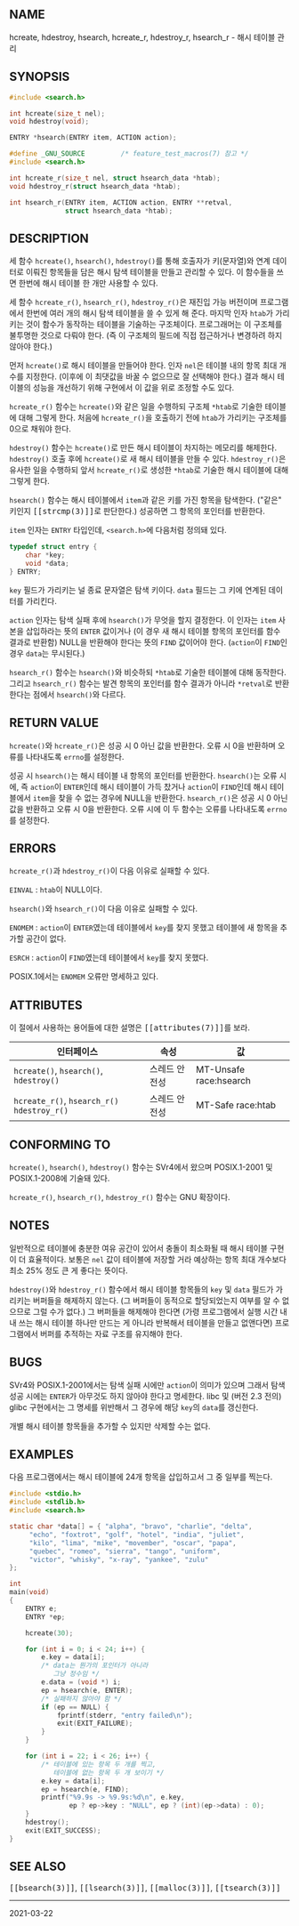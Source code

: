 ## NAME

hcreate, hdestroy, hsearch, hcreate_r, hdestroy_r, hsearch_r - 해시 테이블 관리

## SYNOPSIS

```c
#include <search.h>

int hcreate(size_t nel);
void hdestroy(void);

ENTRY *hsearch(ENTRY item, ACTION action);

#define _GNU_SOURCE         /* feature_test_macros(7) 참고 */
#include <search.h>

int hcreate_r(size_t nel, struct hsearch_data *htab);
void hdestroy_r(struct hsearch_data *htab);

int hsearch_r(ENTRY item, ACTION action, ENTRY **retval,
              struct hsearch_data *htab);
```

## DESCRIPTION

세 함수 `hcreate()`, `hsearch()`, `hdestroy()`를 통해 호출자가 키(문자열)와 연계 데이터로 이뤄진 항목들을 담은 해시 탐색 테이블을 만들고 관리할 수 있다. 이 함수들을 쓰면 한번에 해시 테이블 한 개만 사용할 수 있다.

세 함수 `hcreate_r()`, `hsearch_r()`, `hdestroy_r()`은 재진입 가능 버전이며 프로그램에서 한번에 여러 개의 해시 탐색 테이블을 쓸 수 있게 해 준다. 마지막 인자 `htab`가 가리키는 것이 함수가 동작하는 테이블을 기술하는 구조체이다. 프로그래머는 이 구조체를 불투명한 것으로 다뤄야 한다. (즉 이 구조체의 필드에 직접 접근하거나 변경하려 하지 않아야 한다.)

먼저 `hcreate()`로 해시 테이블을 만들어야 한다. 인자 `nel`은 테이블 내의 항목 최대 개수를 지정한다. (이후에 이 최댓값을 바꿀 수 없으므로 잘 선택해야 한다.) 결과 해시 테이블의 성능을 개선하기 위해 구현에서 이 값을 위로 조정할 수도 있다.

`hcreate_r()` 함수는 `hcreate()`와 같은 일을 수행하되 구조체 `*htab`로 기술한 테이블에 대해 그렇게 한다. 처음에 `hcreate_r()`을 호출하기 전에 `htab`가 가리키는 구조체를 0으로 채워야 한다.

`hdestroy()` 함수는 `hcreate()`로 만든 해시 테이블이 차지하는 메모리를 해제한다. `hdestroy()` 호출 후에 `hcreate()`로 새 해시 테이블을 만들 수 있다. `hdestroy_r()`은 유사한 일을 수행하되 앞서 `hcreate_r()`로 생성한 `*htab`로 기술한 해시 테이블에 대해 그렇게 한다.

`hsearch()` 함수는 해시 테이블에서 `item`과 같은 키를 가진 항목을 탐색한다. ("같은" 키인지 <tt>[[strcmp(3)]]</tt>로 판단한다.) 성공하면 그 항목의 포인터를 반환한다.

`item` 인자는 `ENTRY` 타입인데, `<search.h>`에 다음처럼 정의돼 있다.

```c
typedef struct entry {
    char *key;
    void *data;
} ENTRY;
```

`key` 필드가 가리키는 널 종료 문자열은 탐색 키이다. `data` 필드는 그 키에 연계된 데이터를 가리킨다.

`action` 인자는 탐색 실패 후에 `hsearch()`가 무엇을 할지 결정한다. 이 인자는 `item` 사본을 삽입하라는 뜻의 `ENTER` 값이거나 (이 경우 새 해시 테이블 항목의 포인터를 함수 결과로 반환함) NULL을 반환해야 한다는 뜻의 `FIND` 값이어야 한다. (`action`이 `FIND`인 경우 `data`는 무시된다.)

`hsearch_r()` 함수는 `hsearch()`와 비슷하되 `*htab`로 기술한 테이블에 대해 동작한다. 그리고 `hsearch_r()` 함수는 발견 항목의 포인터를 함수 결과가 아니라 `*retval`로 반환한다는 점에서 `hsearch()`와 다르다.

## RETURN VALUE

`hcreate()`와 `hcreate_r()`은 성공 시 0 아닌 값을 반환한다. 오류 시 0을 반환하며 오류를 나타내도록 `errno`를 설정한다.

성공 시 `hsearch()`는 해시 테이블 내 항목의 포인터를 반환한다. `hsearch()`는 오류 시에, 즉 `action`이 `ENTER`인데 해시 테이블이 가득 찼거나 `action`이 `FIND`인데 해시 테이블에서 `item`을 찾을 수 없는 경우에 NULL을 반환한다. `hsearch_r()`은 성공 시 0 아닌 값을 반환하고 오류 시 0을 반환한다. 오류 시에 이 두 함수는 오류를 나타내도록 `errno`를 설정한다.

## ERRORS

`hcreate_r()`과 `hdestroy_r()`이 다음 이유로 실패할 수 있다.

`EINVAL`
:   `htab`이 NULL이다.

`hsearch()`와 `hsearch_r()`이 다음 이유로 실패할 수 있다.

`ENOMEM`
:   `action`이 `ENTER`였는데 테이블에서 `key`를 찾지 못했고 테이블에 새 항목을 추가할 공간이 없다.

`ESRCH`
:   `action`이 `FIND`였는데 테이블에서 `key`를 찾지 못했다.

POSIX.1에서는 `ENOMEM` 오류만 명세하고 있다.

## ATTRIBUTES

이 절에서 사용하는 용어들에 대한 설명은 <tt>[[attributes(7)]]</tt>를 보라.

| 인터페이스 | 속성 | 값 |
| --- | --- | --- |
| `hcreate()`, `hsearch()`, `hdestroy()` | 스레드 안전성 | MT-Unsafe race:hsearch |
| `hcreate_r()`, `hsearch_r()` `hdestroy_r()` | 스레드 안전성 | MT-Safe race:htab |

## CONFORMING TO

`hcreate()`, `hsearch()`, `hdestroy()` 함수는 SVr4에서 왔으며 POSIX.1-2001 및 POSIX.1-2008에 기술돼 있다.

`hcreate_r()`, `hsearch_r()`, `hdestroy_r()` 함수는 GNU 확장이다.

## NOTES

일반적으로 테이블에 충분한 여유 공간이 있어서 충돌이 최소화될 때 해시 테이블 구현이 더 효율적이다. 보통은 `nel` 값이 테이블에 저장할 거라 예상하는 항목 최대 개수보다 최소 25% 정도 큰 게 좋다는 뜻이다.

`hdestroy()`와 `hdestroy_r()` 함수에서 해시 테이블 항목들의 `key` 및 `data` 필드가 가리키는 버퍼들을 해제하지 않는다. (그 버퍼들이 동적으로 할당되었는지 여부를 알 수 없으므로 그럴 수가 없다.) 그 버퍼들을 해제해야 한다면 (가령 프로그램에서 실행 시간 내내 쓰는 해시 테이블 하나만 만드는 게 아니라 반복해서 테이블을 만들고 없앤다면) 프로그램에서 버퍼를 추적하는 자료 구조를 유지해야 한다.

## BUGS

SVr4와 POSIX.1-2001에서는 탐색 실패 시에만 `action`이 의미가 있으며 그래서 탐색 성공 시에는 `ENTER`가 아무것도 하지 않아야 한다고 명세한다. libc 및 (버전 2.3 전의) glibc 구현에서는 그 명세를 위반해서 그 경우에 해당 `key`의 `data`를 갱신한다.

개별 해시 테이블 항목들을 추가할 수 있지만 삭제할 수는 없다.

## EXAMPLES

다음 프로그램에서는 해시 테이블에 24개 항목을 삽입하고서 그 중 일부를 찍는다.

```c
#include <stdio.h>
#include <stdlib.h>
#include <search.h>

static char *data[] = { "alpha", "bravo", "charlie", "delta",
     "echo", "foxtrot", "golf", "hotel", "india", "juliet",
     "kilo", "lima", "mike", "movember", "oscar", "papa",
     "quebec", "romeo", "sierra", "tango", "uniform",
     "victor", "whisky", "x-ray", "yankee", "zulu"
};

int
main(void)
{
    ENTRY e;
    ENTRY *ep;

    hcreate(30);

    for (int i = 0; i < 24; i++) {
        e.key = data[i];
        /* data는 뭔가의 포인터가 아니라
           그냥 정수임 */
        e.data = (void *) i;
        ep = hsearch(e, ENTER);
        /* 실패하지 않아야 함 */
        if (ep == NULL) {
            fprintf(stderr, "entry failed\n");
            exit(EXIT_FAILURE);
        }
    }

    for (int i = 22; i < 26; i++) {
        /* 테이블에 있는 항목 두 개를 찍고,
           테이블에 없는 항목 두 개 보이기 */
        e.key = data[i];
        ep = hsearch(e, FIND);
        printf("%9.9s -> %9.9s:%d\n", e.key,
               ep ? ep->key : "NULL", ep ? (int)(ep->data) : 0);
    }
    hdestroy();
    exit(EXIT_SUCCESS);
}
```

## SEE ALSO

<tt>[[bsearch(3)]]</tt>, <tt>[[lsearch(3)]]</tt>, <tt>[[malloc(3)]]</tt>, <tt>[[tsearch(3)]]</tt>

----

2021-03-22
